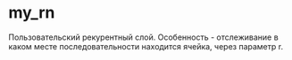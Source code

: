 # my_rn

Пользовательский рекурентный слой.
Особенность - отслеживание в каком месте последовательности находится ячейка, через параметр r.
